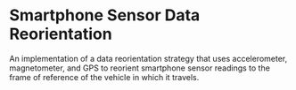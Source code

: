 # Smartphone Sensor Data Reorientation

An implementation of a data reorientation strategy that uses accelerometer, magnetometer, and GPS to reorient smartphone sensor  readings to the frame of reference of the vehicle in which it travels.

